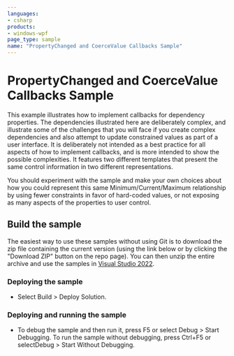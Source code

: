 ```yaml
---
languages:
- csharp
products:
- windows-wpf
page_type: sample
name: "PropertyChanged and CoerceValue Callbacks Sample"
---
```


# PropertyChanged and CoerceValue Callbacks Sample
This example illustrates how to implement callbacks for dependency properties. The dependencies illustrated here are deliberately complex, and illustrate some of the challenges that you will face if you create complex dependencies and also attempt to update constrained values as part of a user interface. It is deliberately not intended as a best practice for all aspects of how to implement callbacks, and is more intended to show the possible complexities. It features two different templates that present the same control information in two different representations.

You should experiment with the sample and make your own choices about how you could represent this same Minimum/Current/Maximum relationship by using fewer constraints in favor of hard-coded values, or not exposing as many aspects of the properties to user control.

## Build the sample
The easiest way to use these samples without using Git is to download the zip file containing the current version (using the link below or by clicking the "Download ZIP" button on the repo page). You can then unzip the entire archive and use the samples in [Visual Studio 2022](https://www.visualstudio.com/wpf-vs).

### Deploying the sample
- Select Build > Deploy Solution. 

### Deploying and running the sample
- To debug the sample and then run it, press F5 or select Debug >  Start Debugging. To run the sample without debugging, press Ctrl+F5 or selectDebug > Start Without Debugging. 


